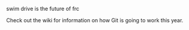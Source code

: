 swim drive is the future of frc

Check out the wiki for information on how Git is going to work this year.